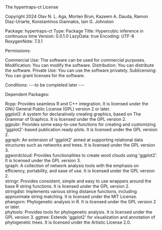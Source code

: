 The hypertraps-ct License

Copyright 2024 Olav N. L. Aga, Morten Brun, Kazeem A. Dauda, Ramon Diaz-Uriarte, Konstantinos Giannakis, Iain G. Johnston

Package: hypertraps-ct
Type: Package
Title: Hypercubic inference in continuous time
Version: 0.0.1.0
LazyData: true
Encoding: UTF-8
RoxygenNote: 7.3.1

Permissions:

Commercial Use: The software can be used for commercial purposes.
Modification: You can modify the software.
Distribution: You can distribute the software.
Private Use: You can use the software privately.
Sublicensing: You can grant licenses for the software.

Conditions: ---to be completed later ---



Dependent Packages:

Rcpp: Provides seamless R and C++ integration. It is licensed under the GNU General Public License (GPL) version 2 or later.  
ggplot2: A system for declaratively creating graphics, based on The Grammar of Graphics. It is licensed under the GPL version 2.  
ggpubr: Provides some easy-to-use functions for creating and customizing 'ggplot2'-based publication ready plots. It is licensed under the GPL version 2.  
ggraph: An extension of 'ggplot2' aimed at supporting relational data structures such as networks and trees. It is licensed under the GPL version 3.  
ggwordcloud: Provides functionalities to create word clouds using 'ggplot2'. It is licensed under the GPL version 3.  
igraph: A collection of network analysis tools with the emphasis on efficiency, portability, and ease of use. It is licensed under the GPL version 2.  
stringr: Provides consistent, simple and easy to use wrappers around the base R string functions. It is licensed under the GPL version 2.  
stringdist: Implements various string distance functions, including approximate string matching. It is licensed under the MIT License.  
phangorn: Phylogenetic analysis in R. It is licensed under the GPL version 2 or later.  
phytools: Provides tools for phylogenetic analysis. It is licensed under the GPL version 3. 
ggtree: Extends 'ggplot2' for visualization and annotation of phylogenetic trees. It is licensed under the Artistic License 2.0.